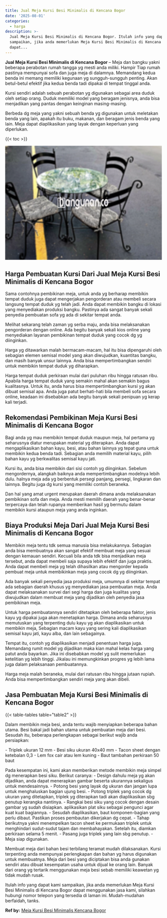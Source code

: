 ```yaml
---
title: Jual Meja Kursi Besi Minimalis di Kencana Bogor
date: '2025-08-01'
categories:
  - harga
description: >-
  Jual Meja Kursi Besi Minimalis di Kencana Bogor. Itulah info yang dapat kami
  sampaikan, jika anda memerlukan Meja Kursi Besi Minimalis di Kencana Bogor
  dapat...
---
```


**Jual Meja Kursi Besi Minimalis di Kencana Bogor** – Meja dan bangku yakni beberapa perabotan rumah tangga yg mesti anda miliki. Hampir Tiap rumah pastinya mempunyai sofa dan juga meja di dalamnya. Memandang kedua benda ini memang memiliki kegunaan yg sungguh-sungguh penting. Akan betul-betul efektif jika kedua benda tadi dipakai di tempat tinggal anda.

Kursi sendiri adalah sebuah perabotan yg digunakan sebagai area duduk oleh setiap orang. Duduk memiliki model yang beragam jenisnya, anda bisa menjadikan yang pantas dengan keinginan masing-masing.

Berbeda dg meja yang yakni sebuah benda yg digunakan untuk meletakan benda yang lain, apakah itu buku, makanan, dan beragam jenis benda yang lain. Meja dapat diaplikasikan yang layak dengan keperluan yang diperlukan.

{{< toc >}}

![Jual Meja Kursi Besi Minimalis di Kencana Bogor](/images/jual-meja-besi-murah29.png)

## Harga Pembuatan Kursi Dari Jual Meja Kursi Besi Minimalis di Kencana Bogor

Sama contohnya pembikinan meja, untuk anda yg berharap membikin tempat duduk juga dapat mengerjakan pengorderan atau membeli secara langsung tempat duduk yg telah jadi. Anda dapat membikin bangku di lokasi yang menyediakan produksi bangku. Pastinya ada sangat banyak sekali penyedia pembuatan sofa yg ada di sekitar tempat anda.

Melihat sekarang telah zaman yg serba maju, anda bisa melaksanakan pengorderan dengan online. Ada begitu banyak sekali kios online yang menyediakan layanan pembikinan tempat duduk yang cocok dg yg diinginkan.

Harga yg ditawarkan malah bermacam-macam, hal itu bisa dipengaruhi oleh sebagian elemen semisal model yang akan diwujudkan, kuantitas bangku, dan masih banyak unsur lainnya. Anda bisa mempertimbangkan sendiri untuk membikin tempat duduk yg diharapkan.

Harga tempat duduk perkiraan mulai dari puluhan ribu hingga ratusan ribu. Apabila harga tempat duduk yang semakin mahal akan semakin bagus kualitasnya. Untuk itu, anda harus bisa mempertimbangkan kursi yg akan dibuat semisal apa. Anda juga patut berhati-hati bila membeli sofa secara online, keadaan ini disebabkan ada begitu banyak sekali penipuan yg kerap kali terjadi.

## Rekomendasi Pembikinan Meja Kursi Besi Minimalis di Kencana Bogor

Bagi anda yg mau membikin tempat duduk maupun meja, hal pertama yg seharusnya diatur merupakan material yg diterapkan. Anda dapat mengaplikasikan bahan kayu, besi, atau bahan lainnya yg tepat guna untuk membikin kedua benda tadi. Sebagian anda memilih material kayu, pilih bahan kayu yg berkwalitas semisal kayu jati.

Kursi itu, anda bisa membikin dari sisi contoh yg diinginkan. Sebelum mengordernya, alangkah baiknya anda mempertimbangkan modelnya lebih dulu. halnya meja ada yg berbentuk persegi panjang, persegi, lingkaran dan lainnya. Begitu juga dg kursi yang memiliki contoh beraneka.

Dan hal yang amat urgent merupakan daerah dimana anda melaksanakan pembikinan sofa dan meja. Anda mesti memilih daerah yang benar-benar terpercaya dan telah rupanya memberikan hasil yg bermutu dalam membikin kursi ataupun meja yang anda inginkan.

## Biaya Produksi Meja Dari Jual Meja Kursi Besi Minimalis di Kencana Bogor

Membikin meja tentu tdk semua manusia bisa melakukannya. Sebagian anda bisa membuatnya akan sangat efektif membuat meja yang sesuai dengan kemauan sendiri. Kecuali bila anda tdk bisa menjadikan meja tersebut, anda dapat membeli saja supaya lebih efektif dan juga praktis. Anda dapat membeli meja yg telah dihasilkan atau mengorder kepada pembuat meja untuk membikinkan meja yang cocok dg yg diinginkan.

Ada banyak sekali penyedia jasa produksi meja, umumnya di sekitar tempat ada sebagian daerah khusus yg menyediakan jasa pembuatan meja. Anda dapat melaksanakan survei dari segi harga dan juga kualitas yang diwujudkan dalam membuat meja yang dijadikan oleh penyedia jasa pembikinan meja.

Untuk harga pembuatannya sendiri ditetapkan oleh beberapa faktor, jenis kayu yg dipakai juga akan menetapkan harga. Dimana anda seharusnya memutuskan yang terpenting dulu kayu yg akan diaplikasikan untuk membikin meja, Sebagian macam kayu yang sering kali diaplikasikan semisal kayu jati, kayu alba, dan lain sebagainya.

Tempat itu, contoh yg diaplikasikan menjadi penentuan harga juga. Memandang rumit model yg dijadikan maka kian mahal kelas harga yang patut anda bayarkan. Jika ini disebabkan model yg sulit memerlukan ketelitian yg lebih tinggi. Jikalau ini memungkinkan progres yg lebih lama juga dalam pelaksanaan pembuatannya.

Harga meja malah beraneka, mulai dari ratusan ribu hingga jutaan rupiah. Anda bisa mempertimbangkan sendiri meja yang akan dibeli.

## Jasa Pembuatan Meja Kursi Besi Minimalis di Kencana Bogor

{{< table-tables table="table2" >}}

Dalam membikin meja besi, anda tentu wajib menyiapkan beberapa bahan utama. Besi bakal jadi bahan utama untuk pembuatan meja dari besi. Sesudah itu, beberapa perlengkapan sebagai berikut wajib anda persiapkan:

\- Triplek ukuran 12 mm - Besi siku ukuran 40x40 mm - Tacon sheet dengan ketebalan 0,3 - Lem fox cair atau lem kuning - Baut tambahan perkiraan 50 baut

Pada kesempatan ini, kami akan memberikan metode membikin meja simpel dg menerapkan besi siku. Berikut caranya: - Design dahulu meja yg akan dijadikan, anda dapat menerapkan gambar beserta ukurannya sekaligus untuk mendesainnya. - Potong besi yang layak dg ukuran dan jangan lupa untuk menghaluskan bagian ujung besi. - Potong triplek yang cocok dg ukuran yang ditetapkan, triplek yg diterapkan tadi akan diaplikasikan sbg penutup kerangka nantinya. - Rangkai besi siku yang cocok dengan desain gambar yg sudah disiapkan. aplikasikan plat siku sebagai pengunci agar kuat kuat bagiannya. - Sesudah diaplikasikan, baut komponen-bagian yang perlu dibaut. Pastikan proses pembautan dikerjakan dg cepat. - Tahap berikutnya yakni menempelkan tacon sheet ke permukaan triplek untuk menghindari sudut-sudut tajam dan membahayakan. Setelah itu, diamkan perkiraan selama 5 menit. - Pasang juga triplek yang lain sbg penutup. - Meja siap digunakan.

Membuat meja dari bahan besi terbilang teramat mudah dilaksanakan. Kursi terpenting anda mempunyai perlengkapan dan bahan yg harus digunakan untuk membuatnya. Meja dari besi yang diciptakan bisa anda gunakan sendiri atau dibuat kesempatan usaha untuk dijual ke orang lain. Banyak dari orang yg tertarik menggunakan meja besi sebab memiliki keawetan yg tidak mudah rusak.

Itulah info yang dapat kami sampaikan, jika anda memerlukan Meja Kursi Besi Minimalis di Kencana Bogor dapat menggunakan jasa kami, silahkan hubungi nomor telepon yang tersedia di laman ini. Mudah-mudahan berfaidah, tanks.

**Ref by:** [Meja Kursi Besi Minimalis Kencana Bogor](https://id.wikipedia.org/wiki/Meja)
